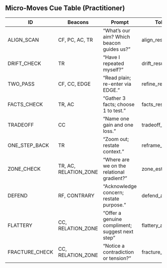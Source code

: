 ## Micro-Moves Cue Table (Practitioner)

| ID             | Beacons                | Prompt                                        | Token            |
|----------------|------------------------|-----------------------------------------------|------------------|
| ALIGN_SCAN     | CF, PC, AC, TR         | “What’s our aim? Which beacon guides us?”     | align_result     |
| DRIFT_CHECK    | TR                     | “Have I repeated myself?”                     | drift_result     |
| TWO_PASS       | CF, CC, EDGE           | “Read plain; re-enter via EDGE.”              | refine_result    |
| FACTS_CHECK    | TR, AC                 | “Gather 3 facts; choose 1 to test.”           | facts_result     |
| TRADEOFF       | CC                     | “Name one gain and one loss.”                 | tradeoff_result  |
| ONE_STEP_BACK  | TR                     | “Zoom out; restate context.”                  | reframe_result   |
| ZONE_CHECK     | TR, AC, RELATION_ZONE  | “Where are we on the relational gradient?”    | zone_estimate    |
| DEFEND         | RF, CONTRARY           | “Acknowledge concern; restate purpose.”       | defend_action    |
| FLATTERY       | CC, RELATION_ZONE      | “Offer a genuine compliment; suggest next step”| flattery_action |
| FRACTURE_CHECK | CC, RELATION_ZONE      | “Notice a contradiction or tension?”          | fracture_detected|
